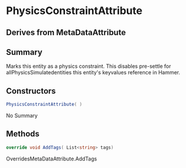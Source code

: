 # PhysicsConstraintAttribute

## Derives from MetaDataAttribute

## Summary

Marks this entity as a physics constraint.
This disables pre-settle for allPhysicsSimulatedentities this entity's keyvalues reference in Hammer.
## Constructors

```c#
PhysicsConstraintAttribute( ) 
```
No Summary
## Methods

```c#
override void AddTags( List<string> tags) 
```
OverridesMetaDataAttribute.AddTags
